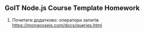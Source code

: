 ## GoIT Node.js Course Template Homework

1. Почитати додатково: оператори запитів https://mongoosejs.com/docs/queries.html